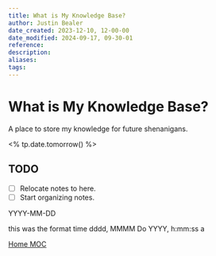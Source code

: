 ```yaml
---
title: What is My Knowledge Base?
author: Justin Bealer
date_created: 2023-12-10, 12-00-00
date_modified: 2024-09-17, 09-30-01
reference: 
description: 
aliases: 
tags: 
---
```

# What is My Knowledge Base?

A place to store my knowledge for future shenanigans.

<% tp.date.tomorrow() %>

## TODO

- [ ] Relocate notes to here.
- [ ] Start organizing notes.

YYYY-MM-DD

this was the format time
dddd, MMMM Do YYYY, h:mm:ss a

[Home MOC](./0-Home.md)

